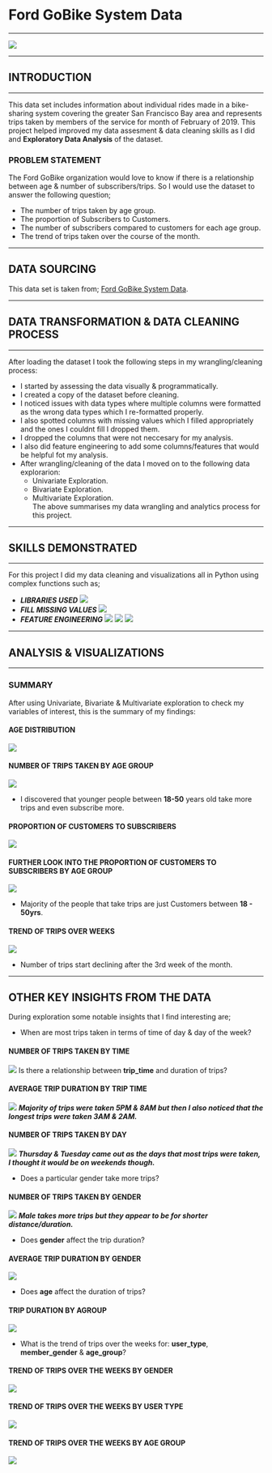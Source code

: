 # Ford GoBike System Data
___
![](images/ford_gobike.webp)
___
## INTRODUCTION
___
This data set includes information about individual rides made in a bike-sharing system covering the greater San Francisco Bay area and represents trips taken by members of the service for month of February of 2019. This project helped improved my data assesment & data cleaning skills as I did and **Exploratory Data Analysis** of the dataset.

### PROBLEM STATEMENT
The Ford GoBike organization would love to know if there is a relationship between age & number of subscribers/trips. So I would use the dataset to answer the following question;
* The number of trips taken by age group.
* The proportion of Subscribers to Customers.
* The number of subscribers compared to customers for each age group.
* The trend of trips taken over the course of the month. 
___
## DATA SOURCING
This data set is taken from; [Ford GoBike System Data](https://www.fordgobike.com/system-data).
___
## DATA TRANSFORMATION & DATA CLEANING PROCESS
___
After loading the dataset I took the following steps in my wrangling/cleaning process:
* I started by assessing the data visually & programmatically.
* I created a copy of the dataset before cleaning.
* I noticed issues with data types where multiple columns were formatted as the wrong data types which I re-formatted properly.
* I also spotted columns with missing values which I filled appropriately and the ones I couldnt fill I dropped them.
* I dropped the columns that were not neccesary for my analysis.
* I also did feature engineering to add some columns/features that would be helpful fot my analysis.
* After wrangling/cleaning of the data I moved on to the following data explorarion:
    * Univariate Exploration.
    * Bivariate Exploration.
    * Multivariate Exploration.  
The above summarises my data wrangling and analytics process for this project.
___
## SKILLS DEMONSTRATED
___
For this project I did my data cleaning and visualizations all in Python using complex functions such as;
* ___LIBRARIES USED___
![](images/libs.png)
* ___FILL MISSING VALUES___
![](images/fix_missing_values.png)
* ___FEATURE ENGINEERING___
![](images/feature_eng1.png)
![](images/feature_eng2.png)
![](images/feature_eng3.png)
___
## ANALYSIS & VISUALIZATIONS
___
### SUMMARY
After using Univariate, Bivariate & Multivariate exploration to check my variables of interest, this is the summary of my findings:

#### AGE DISTRIBUTION
![](images/age_dist.png)
#### NUMBER OF TRIPS TAKEN BY AGE GROUP
![](images/trips_by_age.png)
* I discovered that younger people between **18-50** years old take more trips and even subscribe more.

#### PROPORTION OF CUSTOMERS TO SUBSCRIBERS
![](images/prop_of_customers.png)
#### FURTHER LOOK INTO THE PROPORTION OF CUSTOMERS TO SUBSCRIBERS BY AGE GROUP
![](images/trips_by_age.png)
* Majority of the people that take trips are just Customers between **18 - 50yrs**.
#### TREND OF TRIPS OVER WEEKS
![](images/trend_of_trips.png)
* Number of trips start declining after the 3rd week of the month.
___
## OTHER KEY INSIGHTS FROM THE DATA
During exploration some notable insights that I find interesting are;

* When are most trips taken in terms of time of day & day of the week?
#### NUMBER OF TRIPS TAKEN BY TIME
![](images/trips_by_time.png)
Is there a relationship between **trip_time** and duration of trips?
#### AVERAGE TRIP DURATION BY TRIP TIME
![](images/avg_trip_time.png)
___Majority of trips were taken **5PM** & **8AM** but then I also noticed that the longest trips were taken **3AM** & **2AM**.___
#### NUMBER OF TRIPS TAKEN BY DAY
![](images/trips_by_day.png)
___**Thursday** & **Tuesday** came out as the days that most trips were taken, I thought it would be on weekends though.___

* Does a particular gender take more trips?
#### NUMBER OF TRIPS TAKEN BY GENDER
![](images/trips_by_gender.png)
___Male takes more trips but they appear to be for shorter distance/duration.___
* Does **gender** affect the trip duration?
#### AVERAGE TRIP DURATION BY GENDER
![](images/avg_trip_dur_by_gender.png)
* Does **age** affect the duration of trips?
#### TRIP DURATION BY AGROUP
![](images/trip_dur_by_age.png)

* What is the trend of trips over the weeks for: **user_type**, **member_gender** & **age_group**?
#### TREND OF TRIPS OVER THE WEEKS BY GENDER
![](images/trend_by_gender.png)

#### TREND OF TRIPS OVER THE WEEKS BY USER TYPE
![](images/trend_by_user.png)

#### TREND OF TRIPS OVER THE WEEKS BY AGE GROUP
![](images/trend_by_age.png)
